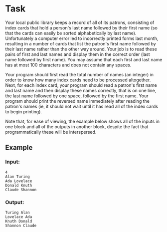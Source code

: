 # Task

Your local public library keeps a record of all of its patrons, consisting of index cards that hold a person's last name followed by their first name (so that the cards can easily be sorted alphabetically by last name). Unfortunately a computer error led to incorrectly printed forms last month, resulting in a number of cards that list the patron's first name followed by their last name rather than the other way around. Your job is to read these pairs of first and last names and display them in the correct order (last name followed by first name). You may assume that each first and last name has at most 100 characters and does not contain any spaces.

Your program should first read the total number of names (an integer) in order to know how many index cards need to be processed altogether. Next,  for each index card, your program should read a patron's first name and last name and then display these names correctly, that is on one line, the last name followed by one space, followed by the first name.  Your program should print the reversed name immediately after reading the patron's names (ie, it should not wait until it has read all of the index cards to begin printing). 

Note that, for ease of viewing, the example below shows all of the inputs in one block and all of the outputs in another block, despite the fact that programmatically these will be interspersed.  

## Example

### Input:

```
4
Alan Turing
Ada Lovelace
Donald Knuth
Claude Shannon
```

### Output:
```
Turing Alan
Lovelace Ada
Knuth Donald
Shannon Claude
```